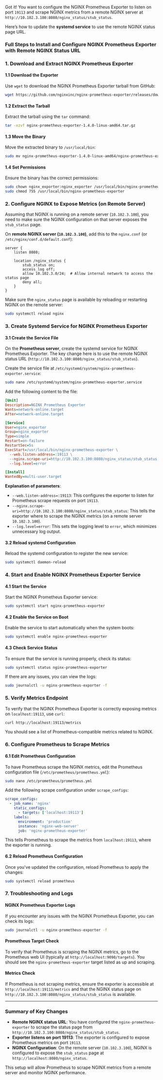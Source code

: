 Got it! You want to configure the NGINX Prometheus Exporter to listen on port `19113` and scrape NGINX metrics from a remote NGINX server at `http://10.102.3.100:8080/nginx_status/stub_status`.

Here’s how to update the **systemd service** to use the remote NGINX status page URL.

### Full Steps to Install and Configure NGINX Prometheus Exporter with Remote NGINX Status URL

### 1. **Download and Extract NGINX Prometheus Exporter**

#### 1.1 Download the Exporter

Use `wget` to download the NGINX Prometheus Exporter tarball from GitHub:

```bash
wget https://github.com/nginxinc/nginx-prometheus-exporter/releases/download/v1.4.0/nginx-prometheus-exporter-1.4.0-linux-amd64.tar.gz
```

#### 1.2 Extract the Tarball

Extract the tarball using the `tar` command:

```bash
tar -xzvf nginx-prometheus-exporter-1.4.0-linux-amd64.tar.gz
```

#### 1.3 Move the Binary

Move the extracted binary to `/usr/local/bin`:

```bash
sudo mv nginx-prometheus-exporter-1.4.0-linux-amd64/nginx-prometheus-exporter /usr/local/bin/
```

#### 1.4 Set Permissions

Ensure the binary has the correct permissions:

```bash
sudo chown nginx_exporter:nginx_exporter /usr/local/bin/nginx-prometheus-exporter
sudo chmod 755 /usr/local/bin/nginx-prometheus-exporter
```

### 2. **Configure NGINX to Expose Metrics (on Remote Server)**

Assuming that NGINX is running on a remote server (`10.102.3.100`), you need to make sure the NGINX configuration on that server exposes the `stub_status` page.

On **remote NGINX server (`10.102.3.100`)**, add this to the `nginx.conf` (or `/etc/nginx/conf.d/default.conf`):

```nginx
server {
    listen 8080;

    location /nginx_status {
        stub_status on;
        access_log off;
        allow 10.102.3.0/24;  # Allow internal network to access the status page
        deny all;
    }
}
```

Make sure the `nginx_status` page is available by reloading or restarting NGINX on the remote server:

```bash
sudo systemctl reload nginx
```

### 3. **Create Systemd Service for NGINX Prometheus Exporter**

#### 3.1 Create the Service File

On the **Prometheus server**, create the systemd service for NGINX Prometheus Exporter. The key change here is to use the remote NGINX status URL (`http://10.102.3.100:8080/nginx_status/stub_status`).

Create the service file at `/etc/systemd/system/nginx-prometheus-exporter.service`:

```bash
sudo nano /etc/systemd/system/nginx-prometheus-exporter.service
```

Add the following content to the file:

```ini
[Unit]
Description=NGINX Prometheus Exporter
Wants=network-online.target
After=network-online.target

[Service]
User=nginx_exporter
Group=nginx_exporter
Type=simple
Restart=on-failure
RestartSec=5s
ExecStart=/usr/local/bin/nginx-prometheus-exporter \
  --web.listen-address=:19113 \
  --nginx.scrape-uri=http://10.102.3.100:8080/nginx_status/stub_status \
  --log.level=error

[Install]
WantedBy=multi-user.target
```

**Explanation of parameters**:
- `--web.listen-address=:19113`: This configures the exporter to listen for Prometheus scrape requests on port `19113`.
- `--nginx.scrape-uri=http://10.102.3.100:8080/nginx_status/stub_status`: This tells the exporter where to scrape the NGINX metrics (on a remote server `10.102.3.100`).
- `--log.level=error`: This sets the logging level to `error`, which minimizes unnecessary log output.

#### 3.2 Reload systemd Configuration

Reload the systemd configuration to register the new service:

```bash
sudo systemctl daemon-reload
```

### 4. **Start and Enable NGINX Prometheus Exporter Service**

#### 4.1 Start the Service

Start the NGINX Prometheus Exporter service:

```bash
sudo systemctl start nginx-prometheus-exporter
```

#### 4.2 Enable the Service on Boot

Enable the service to start automatically when the system boots:

```bash
sudo systemctl enable nginx-prometheus-exporter
```

#### 4.3 Check Service Status

To ensure that the service is running properly, check its status:

```bash
sudo systemctl status nginx-prometheus-exporter
```

If there are any issues, you can view the logs:

```bash
sudo journalctl -u nginx-prometheus-exporter -f
```

### 5. **Verify Metrics Endpoint**

To verify that the NGINX Prometheus Exporter is correctly exposing metrics on `localhost:19113`, use `curl`:

```bash
curl http://localhost:19113/metrics
```

You should see a list of Prometheus-compatible metrics related to NGINX.

### 6. **Configure Prometheus to Scrape Metrics**

#### 6.1 Edit Prometheus Configuration

To have Prometheus scrape the NGINX metrics, edit the Prometheus configuration file (`/etc/prometheus/prometheus.yml`):

```bash
sudo nano /etc/prometheus/prometheus.yml
```

Add the following scrape configuration under `scrape_configs`:

```yaml
scrape_configs:
  - job_name: 'nginx'
    static_configs:
      - targets: ['localhost:19113']
    labels:
      environment: 'production'
      instance: 'nginx-web-server'
      job: 'nginx-prometheus-exporter'
```

This tells Prometheus to scrape the metrics from `localhost:19113`, where the exporter is running.

#### 6.2 Reload Prometheus Configuration

Once you've updated the configuration, reload Prometheus to apply the changes:

```bash
sudo systemctl reload prometheus
```

### 7. **Troubleshooting and Logs**

#### NGINX Prometheus Exporter Logs

If you encounter any issues with the NGINX Prometheus Exporter, you can check its logs:

```bash
sudo journalctl -u nginx-prometheus-exporter -f
```

#### Prometheus Target Check

To verify that Prometheus is scraping the NGINX metrics, go to the Prometheus web UI (typically at `http://localhost:9090/targets`). You should see the `nginx-prometheus-exporter` target listed as up and scraping.

#### Metrics Check

If Prometheus is not scraping metrics, ensure the exporter is accessible at `http://localhost:19113/metrics` and that the NGINX status page on `http://10.102.3.100:8080/nginx_status/stub_status` is available.

---

### Summary of Key Changes
- **Remote NGINX status URL**: You have configured the `nginx-prometheus-exporter` to scrape the status page from `http://10.102.3.100:8080/nginx_status/stub_status`.
- **Exporter listens on port 19113**: The exporter is configured to expose Prometheus metrics on port `19113`.
- **NGINX Configuration**: On the remote server (`10.102.3.100`), NGINX is configured to expose the `stub_status` page at `http://localhost:8080/nginx_status`.

This setup will allow Prometheus to scrape NGINX metrics from a remote server and monitor NGINX performance.
